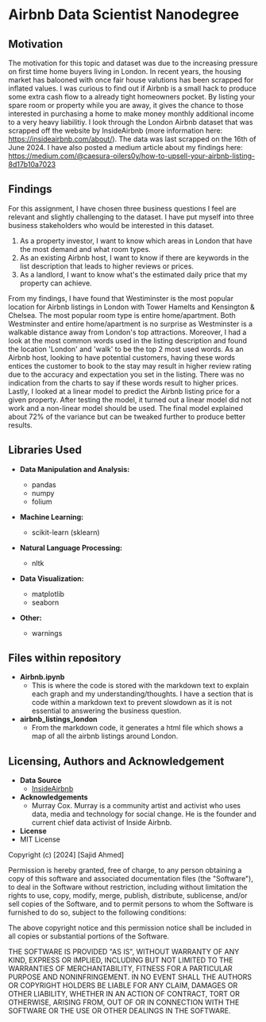 # Airbnb Data Scientist Nanodegree

## Motivation

The motivation for this topic and dataset was due to the increasing pressure on first time home buyers living in London. In recent years, the housing market has balooned with once fair house valutions has been scrapped for inflated values. I was curious to find out if Airbnb is a small hack to produce some extra cash flow to a already tight homeowners pocket. By listing your spare room or property while you are away, it gives the chance to those interested in purchasing a home to make money monthly additional income to a very heavy liabilitiy. I look through the London Airbnb dataset that was scrapped off the website by InsideAirbnb (more information here: https://insideairbnb.com/about/). The data was last scrapped on the 16th of June 2024.
I have also posted a medium article about my findings here: https://medium.com/@caesura-oilers0y/how-to-upsell-your-airbnb-listing-8d17b10a7023

## Findings
For this assignment, I have chosen three business questions I feel are relevant and slightly challenging to the dataset. I have put myself into three business stakeholders who would be interested in this dataset.

1. As a property investor, I want to know which areas in London that have the most demand and what room types.
2. As an existing Airbnb host, I want to know if there are keywords in the list description that leads to higher reviews or prices.
3. As a landlord, I want to know what's the estimated daily price that my property can achieve.

From my findings, I have found that Westiminster is the most popular location for Airbnb listings in London with Tower Hamelts and Kensington & Chelsea. The most popular room type is entire home/apartment. Both Westminster and entire home/apartment is no surprise as Westminster is a walkable distance away from London's top attractions. Moreover, I had a look at the most common words used in the listing description and found the location 'London' and 'walk' to be the top 2 most used words. As an Airbnb host, looking to have potential customers, having these words entices the customer to book to the stay may result in higher review rating due to the accuracy and expectation you set in the listing. There was no indication from the charts to say if these words result to higher prices. Lastly, I looked at a linear model to predict the Airbnb listing price for a given property. After testing the model, it turned out a linear model did not work and a non-linear model should be used. The final model explained about 72% of the variance but can be tweaked further to produce better results.

## Libraries Used

- **Data Manipulation and Analysis:**
  - pandas
  - numpy
  - folium

- **Machine Learning:**
  - scikit-learn (sklearn)

- **Natural Language Processing:**
  - nltk

- **Data Visualization:**
  - matplotlib
  - seaborn

- **Other:**
  - warnings
 
## Files within repository

- **Airbnb.ipynb**
  - This is where the code is stored with the markdown text to explain each graph and my understanding/thoughts. I have a section that is code within a markdown text to prevent slowdown as it is not essential to      answering the business question.
- **airbnb_listings_london**
  - From the markdown code, it generates a html file which shows a map of all the airbnb listings around London.

## Licensing, Authors and Acknowledgement

- **Data Source**
  - [InsideAirbnb ](https://insideairbnb.com/about/)
- **Acknowledgements**
  - Murray Cox. Murray is a community artist and activist who uses data, media and technology for social change. He is the founder and current chief data activist of      Inside Airbnb.
- **License**
- MIT License

Copyright (c) [2024] [Sajid Ahmed]

Permission is hereby granted, free of charge, to any person obtaining a copy
of this software and associated documentation files (the "Software"), to deal
in the Software without restriction, including without limitation the rights
to use, copy, modify, merge, publish, distribute, sublicense, and/or sell
copies of the Software, and to permit persons to whom the Software is
furnished to do so, subject to the following conditions:

The above copyright notice and this permission notice shall be included in all
copies or substantial portions of the Software.

THE SOFTWARE IS PROVIDED "AS IS", WITHOUT WARRANTY OF ANY KIND, EXPRESS OR
IMPLIED, INCLUDING BUT NOT LIMITED TO THE WARRANTIES OF MERCHANTABILITY,
FITNESS FOR A PARTICULAR PURPOSE AND NONINFRINGEMENT. IN NO EVENT SHALL THE
AUTHORS OR COPYRIGHT HOLDERS BE LIABLE FOR ANY CLAIM, DAMAGES OR OTHER
LIABILITY, WHETHER IN AN ACTION OF CONTRACT, TORT OR OTHERWISE, ARISING FROM,
OUT OF OR IN CONNECTION WITH THE SOFTWARE OR THE USE OR OTHER DEALINGS IN THE
SOFTWARE.
